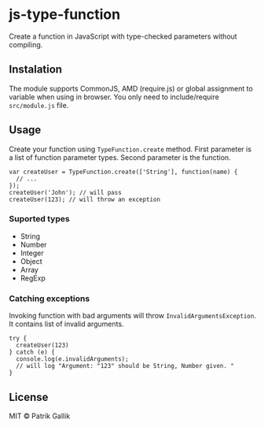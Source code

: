 # js-type-function
Create a function in JavaScript with type-checked parameters without compiling.

## Instalation

The module supports CommonJS, AMD (require.js) or global assignment to variable when using in browser. You only need to include/require `src/module.js` file.

## Usage

Create your function using `TypeFunction.create` method. First parameter is a list of function parameter types. Second parameter is the function.

```
var createUser = TypeFunction.create(['String'], function(name) {
  // ...
});
createUser('John'); // will pass
createUser(123); // will throw an exception
```

### Suported types

* String
* Number
* Integer
* Object
* Array
* RegExp

### Catching exceptions

Invoking function with bad arguments will throw `InvalidArgumentsException`. It contains list of invalid arguments.

```
try {
  createUser(123)
} catch (e) {
  console.log(e.invalidArguments);
  // will log "Argument: "123" should be String, Number given. "
}
```

## License

MIT © Patrik Gallik
